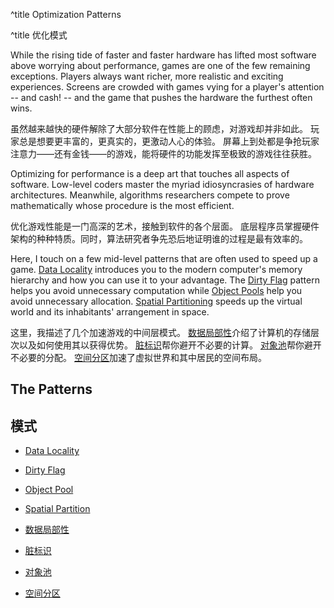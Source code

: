 ^title Optimization Patterns

^title 优化模式

While the rising tide of faster and faster hardware has lifted most software
above worrying about performance, games are one of the few remaining exceptions.
Players always want richer, more realistic and exciting experiences. Screens are
crowded with games vying for a player's attention -- and cash! -- and the game
that pushes the hardware the furthest often wins.

虽然越来越快的硬件解除了大部分软件在性能上的顾虑，对游戏却并非如此。
玩家总是想要更丰富的，更真实的，更激动人心的体验。
屏幕上到处都是争抢玩家注意力——还有金钱——的游戏，能将硬件的功能发挥至极致的游戏往往获胜。

Optimizing for performance is a deep art that touches all aspects of software.
Low-level coders master the myriad idiosyncrasies of hardware architectures.
Meanwhile, algorithms researchers compete to prove mathematically whose
procedure is the most efficient.

优化游戏性能是一门高深的艺术，接触到软件的各个层面。
底层程序员掌握硬件架构的种种特质。同时，算法研究者争先恐后地证明谁的过程是最有效率的。

Here, I touch on a few mid-level patterns that are often used to speed up a
game. [Data Locality](data-locality.html) introduces you to the modern
computer's memory hierarchy and how you can use it to your advantage. The [Dirty
Flag](dirty-flag.html) pattern helps you avoid unnecessary computation while
[Object Pools](object-pool.html) help you avoid unnecessary allocation. [Spatial
Partitioning](spatial-partition.html) speeds up the virtual world and its
inhabitants' arrangement in space.

这里，我描述了几个加速游戏的中间层模式。
[数据局部性](data-locality.html)介绍了计算机的存储层次以及如何使用其以获得优势。
[脏标识](dirty-flag.html)帮你避开不必要的计算。
[对象池](object-pool.html)帮你避开不必要的分配。 
[空间分区](spatial-partition.html)加速了虚拟世界和其中居民的空间布局。

## The Patterns

## 模式

* [Data Locality](data-locality.html)
* [Dirty Flag](dirty-flag.html)
* [Object Pool](object-pool.html)
* [Spatial Partition](spatial-partition.html)


* [数据局部性](data-locality.html)
* [脏标识](dirty-flag.html)
* [对象池](object-pool.html)
* [空间分区](spatial-partition.html)


